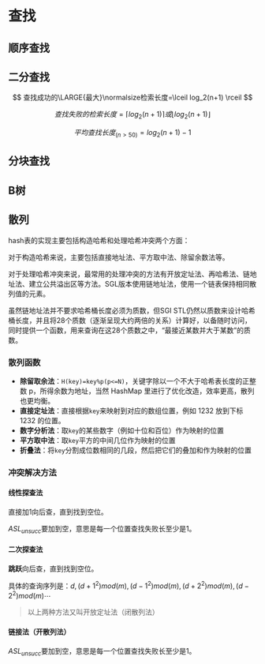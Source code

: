 # 查找

## 顺序查找

## 二分查找

$$
查找成功的\LARGE{最大}\normalsize检索长度=\lceil log_2(n+1) \rceil
$$

$$
查找失败的检索长度=\lceil log_2(n+1) \rceil 或\lfloor log_2(n+1) \rfloor
$$

$$
平均查找长度_{(n>50)}=log_2(n+1)-1
$$

## 分块查找

## B树

## 散列

hash表的实现主要包括构造哈希和处理哈希冲突两个方面：

对于构造哈希来说，主要包括直接地址法、平方取中法、除留余数法等。

对于处理哈希冲突来说，最常用的处理冲突的方法有开放定址法、再哈希法、链地址法、建立公共溢出区等方法。SGL版本使用链地址法，使用一个链表保持相同散列值的元素。

虽然链地址法并不要求哈希桶长度必须为质数，但SGI STL仍然以质数来设计哈希桶长度，并且将28个质数（逐渐呈现大约两倍的关系）计算好，以备随时访问，同时提供一个函数，用来查询在这28个质数之中，“最接近某数并大于某数”的质数。

### 散列函数

- **除留取余法**：`H(key)=key%p(p<=N)`，关键字除以一个不大于哈希表长度的正整数 p，所得余数为地址，当然 HashMap 里进行了优化改造，效率更高，散列也更均衡。
- **直接定址法**：直接根据`key`来映射到对应的数组位置，例如 1232 放到下标 1232 的位置。
- **数字分析法**：取`key`的某些数字（例如十位和百位）作为映射的位置
- **平方取中法**：取`key`平方的中间几位作为映射的位置
- **折叠法**：将`key`分割成位数相同的几段，然后把它们的叠加和作为映射的位置

### 冲突解决方法

#### 线性探查法

直接加1向后查，直到找到空位。

$ASL_{unsucc}$要加到空，意思是每一个位置查找失败长至少是1。

#### 二次探查法

**跳跃**向后查，直到找到空位。

具体的查询序列是：$d,(d+1^2)mod(m),(d-1^2)mod(m),(d+2^2)mod(m),(d-2^2)mod(m) \cdots$

>   以上两种方法又叫开放定址法（闭散列法）

#### 链接法（开散列法）

$ASL_{unsucc}$要加到空，意思是每一个位置查找失败长至少是1。